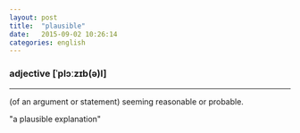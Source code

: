 ```yaml
---
layout: post
title:  "plausible"
date:   2015-09-02 10:26:14
categories: english
---
```

### adjective [ˈplɔːzɪb(ə)l]
-----------

(of an argument or statement) seeming reasonable or probable.

"a plausible explanation"



